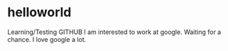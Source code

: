 # helloworld
Learning/Testing GITHUB
I am interested to work at google. Waiting for a chance. I love google a lot.
